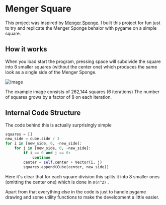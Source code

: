 # Menger Square

This project was inspired by [Menger Sponge](https://en.wikipedia.org/wiki/Menger_sponge).
I built this project for fun just to try and replicate the Menger Sponge behaior with pygame on a simple square.

## How it works

When you load start the program, pressing space will subdivide the square into 8 smaller squares (without the center one)
which produces the same look as a single side of the Menger Sponge.

![image](https://user-images.githubusercontent.com/20902250/91882556-6e159300-ec83-11ea-8831-9bf6e0bdd0b5.png)

The example image consists of 262,144 squares (6 iterations)
The number of squares grows by a factor of 8 on each iteration.

## Internal Code Structure

The code behind this is actually surprisingly simple

```py
squares = []
new_side = cube.side / 3
for i in [new_side, 0, -new_side]:
    for j in [new_side, 0, -new_side]:
        if i == 0 and j == 0:
            continue
        center = self.center + Vector(i, j)
        squares.append(Cube(center, new_side))
```

Here it's clear that for each square division this splits it into 8 smaller ones (omitting the center one) which is done in `O(n^2)` .

Apart from that everything else in the code is just to handle pygame drawing and some utility functions to make the development a little easier.
